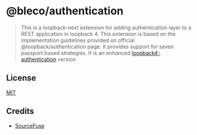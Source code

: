 # @bleco/authentication

> This is a loopback-next extension for adding authentication layer to a REST application in loopback 4. This extension is based on the implementation guidelines provided on official @loopback/authentication page. It provides support for seven passport based strategies.
> It is an enhanced [loopback4-authentication](https://github.com/sourcefuse/loopback4-authentication) version 

## License

[MIT](LICENSE)

## Credits

- [SourceFuse](https://github.com/sourcefuse)
